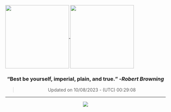 
<a href="https://github.com/ngzhekai/github-readme-stats/"> <img height=200 align="center" src="https://github-stats-ngzhekai.vercel.app/api?username=ngzhekai&show_icons=true&count_private=true&theme=dracula&hide_border=true" /> </a> <a href="https://github.com/ngzhekai/github-readme-stats/"> <img height=200 align="center" src="https://github-stats-ngzhekai.vercel.app/api/top-langs/?username=ngzhekai&layout=donut&theme=dracula&hide_border=true" /> </a>

<h3 align=center> <b><q>Best be yourself, imperial, plain, and true.</q></b> -<em>Robert Browning</em> </h3> <div align=center> <blockquote> Updated on 10/08/2023 - (UTC) 00:29:08</blockquote> </div>

---

<p align="center"> <img src="https://skillicons.dev/icons?i=js,py,java,c,cpp,html,css,bootstrap,react,postgres,mysql,sqlite,nodejs,vercel,nextjs,fastapi,androidstudio,linux,postman,git,neovim,githubactions&perline=11" /> </p>

